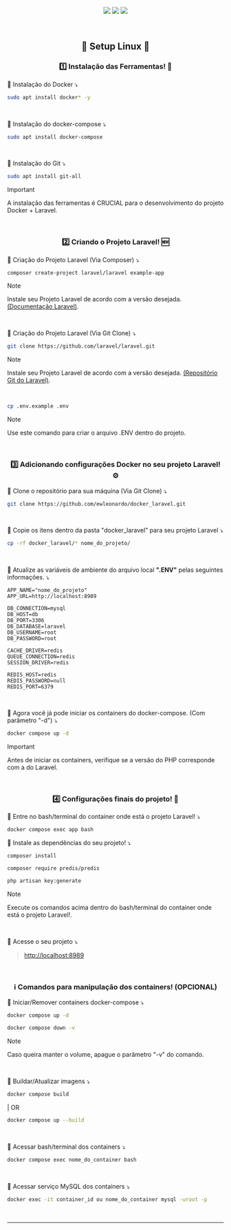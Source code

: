 <p align="center">
    <a href="https://git-scm.com/doc" target="_blank"><img src="https://skillicons.dev/icons?i=git" /></a>
    <a a href="https://docs.docker.com/"><img src="https://skillicons.dev/icons?i=docker" /></a>
    <a href="https://laravel.com/docs/master"><img src="https://skillicons.dev/icons?i=laravel" /></a>
</p>

<div align=center>

<br>

## 🐧 Setup Linux 🐧

</div>

<div align=center>

### 1️⃣ Instalação das Ferramentas! 🔧

</div>

🔹 Instalação do Docker ⤵

```sh
sudo apt install docker* -y
```

<br>

🔹 Instalação do docker-compose ⤵

```sh
sudo apt install docker-compose
```

<br>

🔹 Instalação do Git ⤵

```sh
sudo apt install git-all
```

> [!IMPORTANT]
> A instalação das ferramentas é CRUCIAL para o desenvolvimento do projeto Docker + Laravel.

<br>

<div align=center>

### 2️⃣ Criando o Projeto Laravel! 🆕

</div>

🔹 Criação do Projeto Laravel (Via Composer) ⤵

```sh
composer create-project laravel/laravel example-app
```

> [!NOTE]
> Instale seu Projeto Laravel de acordo com a versão desejada. [(Documentação Laravel)](https://laravel.com/docs/master/installation#your-first-laravel-project).

<br>

🔹 Criação do Projeto Laravel (Via Git Clone) ⤵

```sh
git clone https://github.com/laravel/laravel.git
```

> [!NOTE]
> Instale seu Projeto Laravel de acordo com a versão desejada. [(Repositório Git do Laravel)](https://github.com/laravel/laravel/tree/10.x).

<br>

```sh
cp .env.example .env
```

> [!NOTE]
> Use este comando para criar o arquivo .ENV dentro do projeto.

<br>

<div align=center>
    
### 3️⃣ Adicionando configurações Docker no seu projeto Laravel! ⚙️

</div>

🔹 Clone o repositório para sua máquina (Via Git Clone) ⤵

```sh
git clone https://github.com/ewleonardo/docker_laravel.git
```

<br>

🔹 Copie os itens dentro da pasta "docker_laravel" para seu projeto Laravel ⤵

```sh
cp -rf docker_laravel/* nome_do_projeto/
```

<br>

🔹 Atualize as variáveis de ambiente do arquivo local **".ENV"** pelas seguintes informações. ⤵

```laravel
APP_NAME="nome_do_projeto"
APP_URL=http://localhost:8989

DB_CONNECTION=mysql
DB_HOST=db
DB_PORT=3306
DB_DATABASE=laravel
DB_USERNAME=root
DB_PASSWORD=root

CACHE_DRIVER=redis
QUEUE_CONNECTION=redis
SESSION_DRIVER=redis

REDIS_HOST=redis
REDIS_PASSWORD=null
REDIS_PORT=6379
```

<br>

🔹 Agora você já pode iniciar os containers do docker-compose. (Com parâmetro "-d") ⤵

```sh
docker compose up -d
```

> [!IMPORTANT]
> Antes de iniciar os containers, verifique se a versão do PHP corresponde com a do Laravel.

<br>

<div align=center>
    
### 4️⃣ Configurações finais do projeto! 🏁

</div>

🔹 Entre no bash/terminal do container onde está o projeto Laravel! ⤵

```sh
docker compose exec app bash
```

🔹 Instale as dependências do seu projeto! ⤵

```sh
composer install
```

```sh
composer require predis/predis
```

```sh
php artisan key:generate
```

> [!NOTE]
> Execute os comandos acima dentro do bash/terminal do container onde está o projeto Laravel!.

<br>

🔹 Acesse o seu projeto ⤵

> [http://localhost:8989](http://localhost:8989)

<br>

<div align=center>

### ℹ️ Comandos para manipulação dos containers! (OPCIONAL)

</div>

🔹 Iniciar/Remover containers docker-compose ⤵

```sh
docker compose up -d
```

```sh
docker compose down -v
```

> [!NOTE]
> Caso queira manter o volume, apague o parâmetro "-v" do comando.

<br>

🔹 Buildar/Atualizar imagens ⤵

```sh
docker compose build
```

| OR

```sh
docker compose up --build
```

<br>

🔹 Acessar bash/terminal dos containers ⤵

```sh
docker compose exec nome_do_container bash
```

<br>

🔹 Acessar serviço MySQL dos containers ⤵

```sh
docker exec -it container_id ou nome_do_container mysql -uroot -p
```

<br>

<hr>

<!--

<div align=center>

 ### ℹ️ Recursos Adicionais!
</div> -->

<!--

4.  Colocar arquivos dentro dos containers / Pegar arquivos dos Containers.
    ```sh
    docker cp <nome_do_arquivo> <nome_do_container ou id_do_container>:/<pasta_do_container>
    ```
    ```sh
    docker cp <id_do_container>:/<nome_do_arquivo> meuarquivo.js
    ```

[Comandos no bash MySQL](https://www.diegobrocanelli.com.br/mysql/comandos-basicos-mysql-no-terminal/);
[Corrigir importação de muitos registros](https://pt.stackoverflow.com/questions/37520/erro-1153-do-mysql-got-a-packet-bigger-than-max-allowed-packet-bytes);

##### Fontes 🔹

1. [Video Yt](https://www.youtube.com/watch?v=oz9K3jtFUvI)

2. [Repositório](https://github.com/especializati/setup-docker-laravel.git) -->
